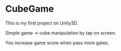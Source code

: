 # CubeGame

This is my first project on Unity3D.

Simple game -> cube manipulation by tap on screen.

You increase game score when pass more gates.
